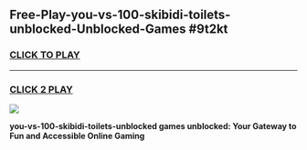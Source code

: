 
## Free-Play-you-vs-100-skibidi-toilets-unblocked-Unblocked-Games #9t2kt
<h3>
<a href="https://news.freeplayer.one?title=you-vs-100-skibidi-toilets-unblocked&ref=8M">CLICK TO PLAY</a></h3>
<hr>

<h3>
<a href="https://news.freeplayer.one?title=you-vs-100-skibidi-toilets-unblocked&ref=8M">CLICK 2 PLAY</a>
  
</h3>

<a href="https://news.freeplayer.one?title=you-vs-100-skibidi-toilets-unblocked&ref=8M"><img src="https://clearcache.store/games.png"></a>


**you-vs-100-skibidi-toilets-unblocked games unblocked: Your Gateway to Fun and Accessible Online Gaming**
